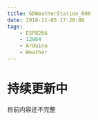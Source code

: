 ```yaml
---
title: GDWeatherStation_000
date: 2018-11-05 17:20:00
tags: 
    - ESP8266 
    - 12864
    - Arduino
    - Weather
---
```


# 持续更新中

目前内容还不完整
